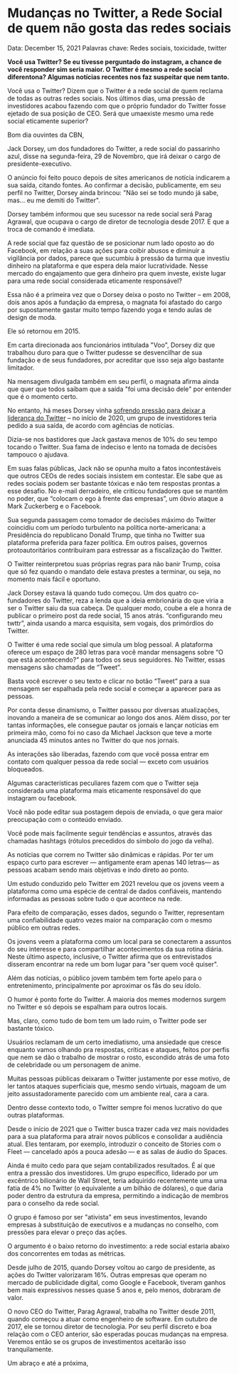 # Mudanças no Twitter, a Rede Social de quem não gosta das redes sociais

Data: December 15, 2021
Palavras chave: Redes sociais, toxicidade, twitter

**Você usa Twitter? Se eu tivesse perguntado do instagram, a chance de você responder sim seria maior. O Twitter é mesmo a rede social diferentona? Algumas notícias recentes nos faz suspeitar que nem tanto.**

Você usa o Twitter? Dizem que o Twitter é a rede social de quem reclama de todas as outras redes sociais. Nos últimos dias, uma pressão de investidores acabou fazendo com que o próprio fundador do Twitter fosse ejetado de sua posição de CEO. Será que umaexiste mesmo uma rede social eticamente superior?

Bom dia ouvintes da CBN,

Jack Dorsey, um dos fundadores do Twitter, a rede social do passarinho azul, disse na segunda-feira, 29 de Novembro, que irá deixar o cargo de presidente-executivo. 

O anúncio foi feito pouco depois de sites americanos de notícia indicarem a sua saída, citando fontes. Ao confirmar a decisão, publicamente, em seu perfil no Twitter, Dorsey ainda brincou: "Não sei se todo mundo já sabe, mas... eu me demiti do Twitter".

Dorsey também informou que seu sucessor na rede social será Parag Agrawal, que ocupava o cargo de diretor de tecnologia desde 2017. E que a troca de comando é imediata.

A rede social que faz questão de se posicionar num lado oposto ao do Facebook, em relação a suas ações para coibir abusos e diminuir a vigilância por dados, parece que sucumbiu à pressão da turma que investiu dinheiro na plataforma e que espera dela maior lucratividade. Nesse mercado do engajamento que gera dinheiro pra quem investe, existe lugar para uma rede social considerada eticamente responsável?

Essa não é a primeira vez que o Dorsey deixa o posto no Twitter – em 2008, dois anos após a fundação da empresa, o magnata foi afastado do cargo por supostamente gastar muito tempo fazendo yoga e tendo aulas de design de moda.

Ele só retornou em 2015.

Em carta direcionada aos funcionários intitulada "Voo", Dorsey diz que trabalhou duro para que o Twitter pudesse se desvencilhar de sua fundação e de seus fundadores, por acreditar que isso seja algo bastante limitador.

Na mensagem divulgada também em seu perfil, o magnata afirma ainda que quer que todos saibam que a saída "foi uma decisão dele"  por entender que é o momento certo.

No entanto, há meses Dorsey vinha [sofrendo pressão para deixar a liderança do Twitter](https://g1.globo.com/economia/tecnologia/noticia/2020/03/06/jack-dorsey-na-mira-grupo-investidor-quer-remover-o-presidente-do-twitter.ghtml) – no início de 2020, um grupo de investidores teria pedido a sua saída, de acordo com agências de notícias.

Dizia-se nos bastidores que Jack gastava menos de 10% do seu tempo tocando o Twitter. Sua fama de indeciso e lento na tomada de decisões tampouco o ajudava.

Em suas falas públicas, Jack não se opunha muito a fatos incontestáveis que outros CEOs de redes sociais insistem em contestar. Ele sabe que as redes sociais podem ser bastante tóxicas e não tem respostas prontas a esse desafio. No e-mail derradeiro, ele criticou fundadores que se mantêm no poder, que “colocam o ego à frente das empresas”, um óbvio ataque a Mark Zuckerberg e o Facebook.

Sua segunda passagem como tomador de decisões máximo do Twitter coincidiu com um período turbulento na política norte-americana: a Presidência do republicano Donald Trump, que tinha no Twitter sua plataforma preferida para fazer política. Em outros países, governos protoautoritários contribuíram para estressar as a fiscalização do Twitter.

O Twitter reinterpretou suas próprias regras para não banir Trump, coisa que só fez quando o mandato dele estava prestes a terminar, ou seja, no momento mais fácil e oportuno. 

Jack Dorsey estava lá quando tudo começou. Um dos quatro co-fundadores do Twitter, reza a lenda que a ideia embrionária do que viria a ser o Twitter saiu da sua cabeça. De qualquer modo, coube a ele a honra de publicar o primeiro post da rede social, 15 anos atrás. “configurando meu twttr”, ainda usando a marca esquisita, sem vogais, dos primórdios do Twitter.

O Twitter é uma rede social que simula um blog pessoal. A plataforma oferece um espaço de 280 letras para você mandar mensagens sobre “O que está acontecendo?” para todos os seus seguidores. No Twitter, essas mensagens são chamadas de “Tweet”.

Basta você escrever o seu texto e clicar no botão “Tweet” para a sua mensagem ser espalhada pela rede social e começar a aparecer para as pessoas.

Por conta desse dinamismo, o Twitter passou por diversas atualizações, inovando a maneira de se comunicar ao longo dos anos. Além disso, por ter tantas informações, ele consegue pautar os jornais e lançar notícias em primeira mão, como foi no caso da Michael Jackson que teve a morte anunciada 45 minutos antes no Twitter do que nos jornais.

As interações são liberadas, fazendo com que você possa entrar em contato com qualquer pessoa da rede social — exceto com usuários bloqueados.

Algumas características peculiares fazem com que o Twitter seja considerada uma plataforma mais eticamente responsável do que instagram ou facebook. 

Você não pode editar sua postagem depois de enviada, o que gera maior preocupação com o conteúdo enviado. 

Você pode mais facilmente seguir tendências e assuntos, através das chamadas hashtags (rótulos precedidos do símbolo do jogo da velha). 

As notícias que correm no Twitter são dinâmicas e rápidas. Por ter um espaço curto para escrever — antigamente eram apenas 140 letras— as pessoas acabam sendo mais objetivas e indo direto ao ponto.

Um estudo conduzido pelo Twitter em 2021 revelou que os jovens veem a plataforma como uma espécie de central de dados confiáveis, mantendo informadas as pessoas sobre tudo o que acontece na rede. 

Para efeito de comparação, esses dados, segundo o Twitter, representam uma confiabilidade quatro vezes maior na comparação com o mesmo público em outras redes.

Os jovens veem a plataforma como um local para se conectarem a assuntos do seu interesse e para compartilhar acontecimentos da sua rotina diária. Neste último aspecto, inclusive, o Twitter afirma que os entrevistados disseram encontrar na rede um bom lugar para "ser quem você quiser".

Além das notícias, o público jovem também tem forte apelo para o entretenimento, principalmente por aproximar os fãs do seu ídolo. 

O humor é ponto forte do Twitter. A maioria dos memes modernos surgem no Twitter e só depois se espalham para outros locais.

Mas, claro, como tudo de bom tem um lado ruim, o Twitter pode ser bastante tóxico.

Usuários reclamam de um certo imediatismo, uma ansiedade que cresce enquanto vamos olhando pra respostas, críticas e ataques, feitos por perfis que nem se dão o trabalho de mostrar o rosto, escondido atrás de uma foto de celebridade ou um personagem de anime. 

Muitas pessoas públicas deixaram o Twitter justamente por esse motivo, de ler tantos ataques superficiais que, mesmo sendo virtuais, magoam de um jeito assustadoramente parecido com um ambiente real, cara a cara.

Dentro desse contexto todo, o Twitter sempre foi menos lucrativo do que outras plataformas. 

Desde o início de 2021 que o Twitter busca trazer cada vez mais novidades para a sua plataforma para atrair novos públicos e consolidar a audiência atual. Eles tentaram, por exemplo, introduzir o conceito de Stories com o Fleet — cancelado após a pouca adesão — e as salas de áudio do Spaces. 

Ainda é muito cedo para que sejam contabilizados resultados. É aí que entra a pressão dos investidores. Um grupo específico, liderado por um excêntrico bilionário de Wall Street, teria adquirido recentemente uma uma fatia de 4% no Twitter (o equivalente a um bilhão de dólares), o que daria poder dentro da estrutura da empresa, permitindo a indicação de membros para o conselho da rede social.

O grupo é famoso por ser "ativista" em seus investimentos, levando empresas à substituição de executivos e a mudanças no conselho, com pressões para elevar o preço das ações.

O argumento é o baixo retorno do investimento: a rede social estaria abaixo dos concorrentes em todas as métricas.

Desde julho de 2015, quando Dorsey voltou ao cargo de presidente, as ações do Twitter valorizaram 16%. Outras empresas que operam no mercado de publicidade digital, como Google e Facebook, tiveram ganhos bem mais expressivos nesses quase 5 anos e, pelo menos, dobraram de valor.

O novo CEO do Twitter, Parag Agrawal, trabalha no Twitter desde 2011, quando começou a atuar como engenheiro de software. Em outubro de 2017, ele se tornou diretor de tecnologia. Por seu perfil discreto e boa relação com o CEO anterior, são esperadas poucas mudanças na empresa. Veremos então se os grupos de investimentos aceitarão isso tranquilamente.

Um abraço e até a próxima,